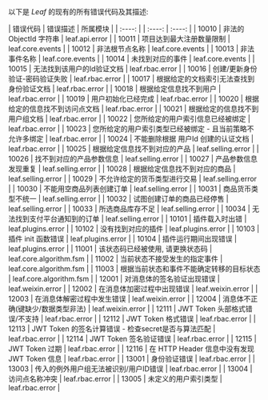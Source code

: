 
以下是 _Leaf_ 的现有的所有错误代码及其描述:

| 错误代码 | 错误描述 | 所属模块 |
| :----: | | :----: | :----: |
| 10010 | 非法的 ObjectId 字符串 | leaf.api.error |
| 10011 | 项目达到最大注册数量限制 | leaf.core.events |
| 10012 | 非法根节点名称 | leaf.core.events |
| 10013 | 非法事件名称 | leaf.core.events |
| 10014 | 未找到对应的事件 | leaf.core.events |
| 10015 | 无法找到该用户的Id验证文档 | leaf.rbac.error |
| 10016 | 创建/更新身份验证-密码验证失败 | leaf.rbac.error |
| 10017 | 根据给定的文档索引无法查找到身份验证文档 | leaf.rbac.error |
| 10018 | 根据给定信息找不到用户 | leaf.rbac.error |
| 10019 | 用户初始化已经完成 | leaf.rbac.error |
| 10020 | 根据给定的信息找不到访问点文档 | leaf.rbac.error |
| 10021 | 根据给定的信息找不到用户组文档 | leaf.rbac.error |
| 10022 | 您所给定的用户索引信息已经被绑定 | leaf.rbac.error |
| 10023 | 您所给定的用户索引类型已经被绑定 - 且当前策略不允许多绑定 | leaf.rbac.error |
| 10024 | 不能删除根据 用户Id 创建的认证文档 | leaf.rbac.error |
| 10025 | 根据给定信息找不到对应的产品 | leaf.selling.error |
| 10026 | 找不到对应的产品参数信息 | leaf.selling.error |
| 10027 | 产品参数信息发现重复 | leaf.selling.error |
| 10028 | 根据给定信息找不到对应的商品 | leaf.selling.error |
| 10029 | 不允许给定的货币类型进行交易 | leaf.selling.error |
| 10030 | 不能用空商品列表创建订单 | leaf.selling.error |
| 10031 | 商品货币类型不统一 | leaf.selling.error |
| 10032 | 试图创建订单的商品已经停售 | leaf.selling.error |
| 10033 | 所选商品库存不足 | leaf.selling.error |
| 10034 | 无法找到支付平台通知到的订单 | leaf.selling.error |
| 10101 | 插件载入时出错 | leaf.plugins.error |
| 10102 | 没有找到对应的插件 | leaf.plugins.error |
| 10103 | 插件 init 函数错误 | leaf.plugins.error |
| 10104 | 插件运行期间出现错误 | leaf.plugins.error |
| 11001 | 该状态码已经被使用, 请更换状态码 | leaf.core.algorithm.fsm |
| 11002 | 当前状态不接受发生的指定事件 | leaf.core.algorithm.fsm |
| 11003 | 根据当前状态和事件不能确定转移的目标状态 | leaf.core.algorithm.fsm |
| 12001 | 对消息体的签名验证出现错误 | leaf.weixin.error |
| 12002 | 在消息体加密过程中出现错误 | leaf.weixin.error |
| 12003 | 在消息体解密过程中发生错误 | leaf.weixin.error |
| 12004 | 消息体不正确(键缺少/数据类型非法) | leaf.weixin.error |
| 12111 | JWT Token 头部格式错误/不支持 | leaf.rbac.error |
| 12112 | JWT Token 格式错误 | leaf.rbac.error |
| 12113 | JWT Token 的签名计算错误 - 检查secret是否与算法匹配 | leaf.rbac.error |
| 12114 | JWT Token 签名验证错误 | leaf.rbac.error |
| 12115 | JWT Token 过期 | leaf.rbac.error |
| 12116 | 在 HTTP Header 信息中没有发现 JWT Token 信息 | leaf.rbac.error |
| 13001 | 身份验证错误 | leaf.rbac.error |
| 13003 | 传入的例外用户组无法被识别/用户ID错误 | leaf.rbac.error |
| 13004 | 访问点名称冲突 | leaf.rbac.error |
| 13005 | 未定义的用户索引类型 | leaf.rbac.error |